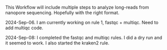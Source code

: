 This Workflow will include multiple steps to analyze long-reads from nanopore sequencing. Hopefully with the right format.

2024-Sep-06. I am currently working on rule 1, fastqc + multiqc. Need to add multiqc code.

2024-Sep-08: I completed the fastqc and multiqc rules. I did a dry run and it seemed to work. I also started the kraken2 rule.


